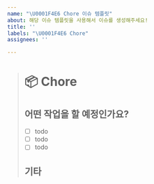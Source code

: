 ```yaml
---
name: "\U0001F4E6 Chore 이슈 템플릿"
about: 해당 이슈 템플릿을 사용해서 이슈를 생성해주세요!
title: ''
labels: "\U0001F4E6 Chore"
assignees: ''

---
```


># 📦 Chore
>## 어떤 작업을 할 예정인가요?
>- [ ] todo
>- [ ] todo
>- [ ] todo
>## 기타
